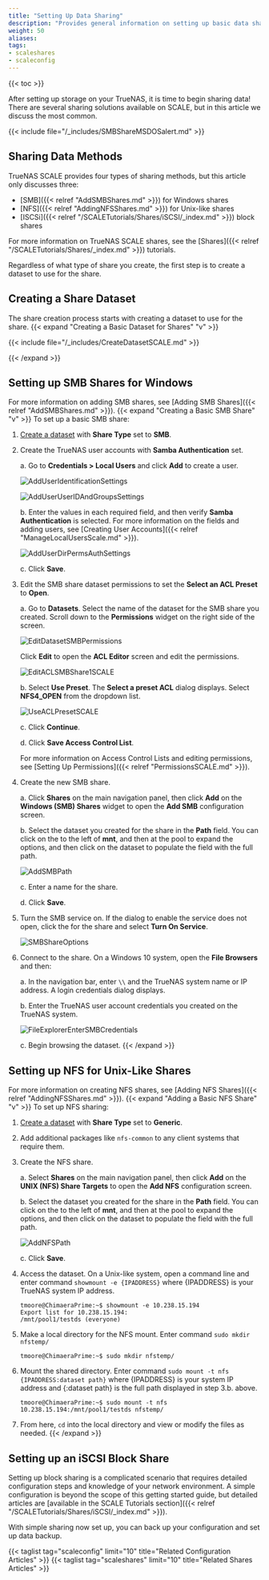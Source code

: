 ```yaml
---
title: "Setting Up Data Sharing"
description: "Provides general information on setting up basic data sharing on TrueNAS SCALE."
weight: 50
aliases:
tags:
- scaleshares
- scaleconfig
---
```


{{< toc >}}

After setting up storage on your TrueNAS, it is time to begin sharing data!
There are several sharing solutions available on SCALE, but in this article we discuss the most common. 

{{< include file="/_includes/SMBShareMSDOSalert.md" >}}

## Sharing Data Methods
TrueNAS SCALE provides four types of sharing methods, but this article only discusses three:

* [SMB]({{< relref "AddSMBShares.md" >}}) for Windows shares
* [NFS]({{< relref "AddingNFSShares.md" >}}) for Unix-like shares
* [ISCSi]({{< relref "/SCALETutorials/Shares/iSCSI/_index.md" >}}) block shares

For more information on TrueNAS SCALE shares, see the [Shares]({{< relref "/SCALETutorials/Shares/_index.md" >}}) tutorials.

Regardless of what type of share you create, the first step is to create a dataset to use for the share.
## Creating a Share Dataset
The share creation process starts with creating a dataset to use for the share. 
{{< expand "Creating a Basic Dataset for Shares" "v" >}}

{{< include file="/_includes/CreateDatasetSCALE.md" >}}

{{< /expand >}}
## Setting up SMB Shares for Windows

For more information on adding SMB shares, see [Adding SMB Shares]({{< relref "AddSMBShares.md" >}}).
{{< expand "Creating a Basic SMB Share" "v" >}}
To set up a basic SMB share:

1. [Create a dataset](#creating-a-share-dataset) with **Share Type** set to **SMB**. 

2. Create the TrueNAS user accounts with **Samba Authentication** set.

   a. Go to **Credentials > Local Users** and click **Add** to create a user. 
      
      ![AddUserIdentificationSettings](/images/SCALE/22.12/AddUserIdentificationSettings.png "Add User Identification Settings")
      
      ![AddUserUserIDAndGroupsSettings](/images/SCALE/22.12/AddUser-UserIDAndGroupSettings.png "Add User User Id an Groups Settings")
          
   b. Enter the values in each required field, and then verify **Samba Authentication** is selected. 
      For more information on the fields and adding users, see [Creating User Accounts]({{< relref "ManageLocalUsersScale.md" >}}).
      
      ![AddUserDirPermsAuthSettings](/images/SCALE/22.12/AddUserDirPermsAuthSettings.png "Add User Directories, Permissions and Authentication Settings")
    
   c. Click **Save**.

3. Edit the SMB share dataset permissions to set the **Select an ACL Preset** to **Open**.

   a. Go to **Datasets**. Select the name of the dataset for the SMB share you created. 
      Scroll down to the **Permissions** widget on the right side of the screen. 

      ![EditDatasetSMBPermissions](/images/SCALE/22.12/EditDatasetSMBPermissions.png "Edit Dataset SMB Permissions")
      
      Click **Edit** to open the **ACL Editor** screen and edit the permissions.
      
      ![EditACLSMBShare1SCALE](/images/SCALE/22.12/EditACLSMBShare1SCALE.png "Edit ACL SMB Share")
   
   b. Select **Use Preset**. The **Select a preset ACL** dialog displays. Select **NFS4_OPEN** from the dropdown list.
      
      ![UseACLPresetSCALE](/images/SCALE/22.12/UseACLPresetSCALE.png "Select Preset ACL NFS4_OPEN")

   c. Click **Continue**.

   d. Click **Save Access Control List**.

   For more information on Access Control Lists and editing permissions, see [Setting Up Permissions]({{< relref "PermissionsSCALE.md" >}}).

4. Create the new SMB share. 

   a. Click **Shares** on the main navigation panel, then click **Add** on the **Windows (SMB) Shares** widget to open the **Add SMB** configuration screen.

   b. Select the dataset you created for the share in the **Path** field. 
      You can click on the <i class="fa fa-caret-right" aria-hidden="true"></i> to the left of **mnt**, and then at the pool to expand the options, and then click on the dataset to populate the field with the full path.
   
      ![AddSMBPath](/images/SCALE/22.02/AddSMBPath.png "Add SMB Path")

   c. Enter a name for the share.

   d. Click **Save**.

5. Turn the SMB service on. 
   If the dialog to enable the service does not open, click the <i class="fa fa-ellipsis-v" aria-hidden="true" title="Options"></i> for the share and select **Turn On Service**.
   
   ![SMBShareOptions](/images/SCALE/22.02/SMBShareOptions.png "SMB Share Options")

6. Connect to the share. On a Windows 10 system, open the **File Browsers** and then:

   a. In the navigation bar, enter `\\` and the TrueNAS system name or IP address. A login credentials dialog displays.

   b. Enter the TrueNAS user account credentials you created on the TrueNAS system. 
      
      ![FileExplorerEnterSMBCredentials](/images/SCALE/22.02/FileExplorerEnterSMBCredentials.png "File Explorer Enter SMB Credentials")

   c. Begin browsing the dataset.
{{< /expand >}}
## Setting up NFS for Unix-Like Shares
For more information on creating NFS shares, see [Adding NFS Shares]({{< relref "AddingNFSShares.md" >}}).
{{< expand "Adding a Basic NFS Share" "v" >}}
To set up NFS sharing:

1. [Create a dataset](#creating-a-share-dataset) with **Share Type** set to **Generic**.  

2. Add additional packages like `nfs-common` to any client systems that require them.

3. Create the NFS share. 

   a. Select **Shares** on the main navigation panel, then click **Add** on the **UNIX (NFS) Share Targets** to open the **Add NFS** configuration screen.

   b. Select the dataset you created for the share in the **Path** field. 
      You can click on the <i class="fa fa-caret-right" aria-hidden="true"></i> to the left of **mnt**, and then at the pool to expand the options, and then click on the dataset to populate the field with the full path.
   
      ![AddNFSPath](/images/SCALE/22.02/AddNFSPath.png "Add NFS Path")

   c. Click **Save**.

4. Access the dataset. 
   On a Unix-like system, open a command line and enter command `showmount -e {IPADDRESS}` where {IPADDRESS} is your TrueNAS system IP address.
   
   ```
   tmoore@ChimaeraPrime:~$ showmount -e 10.238.15.194
   Export list for 10.238.15.194:
   /mnt/pool1/testds (everyone)
   ```

5. Make a local directory for the NFS mount. Enter command `sudo mkdir nfstemp/`
   
   ```
   tmoore@ChimaeraPrime:~$ sudo mkdir nfstemp/
   ```

6. Mount the shared directory. 
   Enter command `sudo mount -t nfs {IPADDRESS:dataset path}` where {IPADDRESS} is your system IP address and {:dataset path} is the full path displayed in step 3.b. above.

   ```
   tmoore@ChimaeraPrime:~$ sudo mount -t nfs 10.238.15.194:/mnt/pool1/testds nfstemp/
   ```

7. From here, `cd` into the local directory and view or modify the files as needed.
{{< /expand >}}
## Setting up an iSCSI Block Share

Setting up block sharing is a complicated scenario that requires detailed configuration steps and knowledge of your network environment.
A simple configuration is beyond the scope of this getting started guide, but detailed articles are [available in the SCALE Tutorials section]({{< relref "/SCALETutorials/Shares/iSCSI/_index.md" >}}).

With simple sharing now set up, you can back up your configuration and set up data backup.

{{< taglist tag="scaleconfig" limit="10" title="Related Configuration Articles" >}}
{{< taglist tag="scaleshares" limit="10" title="Related Shares Articles" >}}
